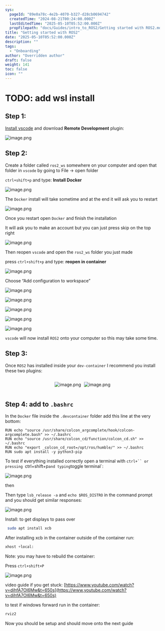 ```yaml
---
sys:
  pageId: "89e0a78c-4e2b-4070-b327-d28cb0694742"
  createdTime: "2024-08-21T00:24:00.000Z"
  lastEditedTime: "2025-05-10T05:52:00.000Z"
  propFilepath: "docs/Guides/intro_to_ROS2/Getting started with ROS2.md"
title: "Getting started with ROS2"
date: "2025-05-10T05:52:00.000Z"
description: ""
tags:
  - "Onboarding"
author: "Overridden author"
draft: false
weight: 141
toc: false
icon: ""
---
```


# TODO: add wsl install

## Step 1:

[Install vscode](https://code.visualstudio.com/download) and download **Remote Development** plugin:

![image.png](https://prod-files-secure.s3.us-west-2.amazonaws.com/d518164a-d88e-44d1-a4ee-3adb3bd8bce0/efb52993-1881-4a40-b95e-6f020334f022/image.png?X-Amz-Algorithm=AWS4-HMAC-SHA256&X-Amz-Content-Sha256=UNSIGNED-PAYLOAD&X-Amz-Credential=ASIAZI2LB466RPYU5TZZ%2F20250527%2Fus-west-2%2Fs3%2Faws4_request&X-Amz-Date=20250527T070930Z&X-Amz-Expires=3600&X-Amz-Security-Token=IQoJb3JpZ2luX2VjEI%2F%2F%2F%2F%2F%2F%2F%2F%2F%2F%2FwEaCXVzLXdlc3QtMiJHMEUCIFHa6ylKspAb5JMygcuqmYOTEVRAkyEu%2BTyV%2FgkkHB3FAiEA4b2yuNwzXm5NBj1sEpo1C0Gd29B0zqovmCoo1EYb6hwq%2FwMIVxAAGgw2Mzc0MjMxODM4MDUiDKD4ESoHbPP7uBHx3ircA6uLNQMe4sB8zPC%2BkCFSyeh2FdJkbnocLY1Z7PjpVHxmfThJLGckU2YjjBTux%2B4fznKav4ckuZMm0MhU9X6STy4yFc7h7y9FhWcG6uOKybWIr1Zh%2FdNSvr5P%2BrVXSxn7NTgKHdORykTKmvys%2BtkdJPmWuKp4hacbFNrU8P0qlB70zGJjMDvSYJ0SCBBu67AeHXgtEG9nyLi%2FZML80U09q1BkVf7glxW6vd%2Bn3%2BIkpgAHY55BXC%2BzdCk9iGg47qF%2BQg%2FgDIN%2B%2FD0DbFOzySs3l%2BxU9eqk5jNoZ7WPN06icPng9AhygahtD0ZRFVPUO4Mlu28sOay3xFUDNoUKThcRi5WNsyPM42WeO7KyO0ngaPLLJ35D2CFsRji5JO5IpOmujC9bNPpImffBnNvhnMSn5y6Vc0QJUTVgQy0B0colrVpQdkkvuMCqFWdRnlA1uKMdmjbtEcC2uzSlhm4EIvNL%2FI8ig%2BeLypGN1N026CaLr5WuRhKexwNUeT4wefk3DPg7axb24ZY9PQK4L8GdyQ5zWxl%2FObxW2UOa2e3lLNkwH2XyPSXtq3EcrFqmzBe754Z7VmK%2FjrUfSJVT8TIezd1NGhAyEdEk%2BHcOxhS20STxC3mtIgPCaj90XXFIciOCMLu01cEGOqUBe%2FQWO3V%2FNAPMAwkyw5D5hcQq1hsFQyM4h6T%2F50AwBQJlgJFp5%2Fs1PRpQ7khw120LpSMQ759lzO%2BPlTIZCPZcuSiVS%2BEz07M4aljiNHRUjDFVoYLpkjs2VHQhXM7DauNYtWDInu8jEc0IjsvdvlQmoO%2FiMC%2Bue5mw%2BHr8ZRfuIirB9HLEE%2FnuB8aJ8ERmgHLHExyemuQ5HK6vcLbzmrUKHDTcLA7t&X-Amz-Signature=ee8cdded617d02af6d68e716c252a11199898db1da3c884024713ab9ac539116&X-Amz-SignedHeaders=host&x-id=GetObject)

## Step 2:

Create a folder called `ros2_ws` somewhere on your computer and open that folder in `vscode` by going to File → open folder 

`ctrl+shift+p` and type: **Install Docker**

![image.png](https://prod-files-secure.s3.us-west-2.amazonaws.com/d518164a-d88e-44d1-a4ee-3adb3bd8bce0/2269dc0e-1cd5-47ff-bceb-c04ad9b2eab0/image.png?X-Amz-Algorithm=AWS4-HMAC-SHA256&X-Amz-Content-Sha256=UNSIGNED-PAYLOAD&X-Amz-Credential=ASIAZI2LB466RPYU5TZZ%2F20250527%2Fus-west-2%2Fs3%2Faws4_request&X-Amz-Date=20250527T070930Z&X-Amz-Expires=3600&X-Amz-Security-Token=IQoJb3JpZ2luX2VjEI%2F%2F%2F%2F%2F%2F%2F%2F%2F%2F%2FwEaCXVzLXdlc3QtMiJHMEUCIFHa6ylKspAb5JMygcuqmYOTEVRAkyEu%2BTyV%2FgkkHB3FAiEA4b2yuNwzXm5NBj1sEpo1C0Gd29B0zqovmCoo1EYb6hwq%2FwMIVxAAGgw2Mzc0MjMxODM4MDUiDKD4ESoHbPP7uBHx3ircA6uLNQMe4sB8zPC%2BkCFSyeh2FdJkbnocLY1Z7PjpVHxmfThJLGckU2YjjBTux%2B4fznKav4ckuZMm0MhU9X6STy4yFc7h7y9FhWcG6uOKybWIr1Zh%2FdNSvr5P%2BrVXSxn7NTgKHdORykTKmvys%2BtkdJPmWuKp4hacbFNrU8P0qlB70zGJjMDvSYJ0SCBBu67AeHXgtEG9nyLi%2FZML80U09q1BkVf7glxW6vd%2Bn3%2BIkpgAHY55BXC%2BzdCk9iGg47qF%2BQg%2FgDIN%2B%2FD0DbFOzySs3l%2BxU9eqk5jNoZ7WPN06icPng9AhygahtD0ZRFVPUO4Mlu28sOay3xFUDNoUKThcRi5WNsyPM42WeO7KyO0ngaPLLJ35D2CFsRji5JO5IpOmujC9bNPpImffBnNvhnMSn5y6Vc0QJUTVgQy0B0colrVpQdkkvuMCqFWdRnlA1uKMdmjbtEcC2uzSlhm4EIvNL%2FI8ig%2BeLypGN1N026CaLr5WuRhKexwNUeT4wefk3DPg7axb24ZY9PQK4L8GdyQ5zWxl%2FObxW2UOa2e3lLNkwH2XyPSXtq3EcrFqmzBe754Z7VmK%2FjrUfSJVT8TIezd1NGhAyEdEk%2BHcOxhS20STxC3mtIgPCaj90XXFIciOCMLu01cEGOqUBe%2FQWO3V%2FNAPMAwkyw5D5hcQq1hsFQyM4h6T%2F50AwBQJlgJFp5%2Fs1PRpQ7khw120LpSMQ759lzO%2BPlTIZCPZcuSiVS%2BEz07M4aljiNHRUjDFVoYLpkjs2VHQhXM7DauNYtWDInu8jEc0IjsvdvlQmoO%2FiMC%2Bue5mw%2BHr8ZRfuIirB9HLEE%2FnuB8aJ8ERmgHLHExyemuQ5HK6vcLbzmrUKHDTcLA7t&X-Amz-Signature=f1edfb01ba24f34a6772bdcd9ebaa96fe6a3be4160d6c79b024f7dbfb54aa6d5&X-Amz-SignedHeaders=host&x-id=GetObject)

The `Docker` install will take sometime and at the end it will ask you to restart

![image.png](https://prod-files-secure.s3.us-west-2.amazonaws.com/d518164a-d88e-44d1-a4ee-3adb3bd8bce0/ed233f78-be33-4b1f-b89c-9c346c0e961e/image.png?X-Amz-Algorithm=AWS4-HMAC-SHA256&X-Amz-Content-Sha256=UNSIGNED-PAYLOAD&X-Amz-Credential=ASIAZI2LB466RPYU5TZZ%2F20250527%2Fus-west-2%2Fs3%2Faws4_request&X-Amz-Date=20250527T070930Z&X-Amz-Expires=3600&X-Amz-Security-Token=IQoJb3JpZ2luX2VjEI%2F%2F%2F%2F%2F%2F%2F%2F%2F%2F%2FwEaCXVzLXdlc3QtMiJHMEUCIFHa6ylKspAb5JMygcuqmYOTEVRAkyEu%2BTyV%2FgkkHB3FAiEA4b2yuNwzXm5NBj1sEpo1C0Gd29B0zqovmCoo1EYb6hwq%2FwMIVxAAGgw2Mzc0MjMxODM4MDUiDKD4ESoHbPP7uBHx3ircA6uLNQMe4sB8zPC%2BkCFSyeh2FdJkbnocLY1Z7PjpVHxmfThJLGckU2YjjBTux%2B4fznKav4ckuZMm0MhU9X6STy4yFc7h7y9FhWcG6uOKybWIr1Zh%2FdNSvr5P%2BrVXSxn7NTgKHdORykTKmvys%2BtkdJPmWuKp4hacbFNrU8P0qlB70zGJjMDvSYJ0SCBBu67AeHXgtEG9nyLi%2FZML80U09q1BkVf7glxW6vd%2Bn3%2BIkpgAHY55BXC%2BzdCk9iGg47qF%2BQg%2FgDIN%2B%2FD0DbFOzySs3l%2BxU9eqk5jNoZ7WPN06icPng9AhygahtD0ZRFVPUO4Mlu28sOay3xFUDNoUKThcRi5WNsyPM42WeO7KyO0ngaPLLJ35D2CFsRji5JO5IpOmujC9bNPpImffBnNvhnMSn5y6Vc0QJUTVgQy0B0colrVpQdkkvuMCqFWdRnlA1uKMdmjbtEcC2uzSlhm4EIvNL%2FI8ig%2BeLypGN1N026CaLr5WuRhKexwNUeT4wefk3DPg7axb24ZY9PQK4L8GdyQ5zWxl%2FObxW2UOa2e3lLNkwH2XyPSXtq3EcrFqmzBe754Z7VmK%2FjrUfSJVT8TIezd1NGhAyEdEk%2BHcOxhS20STxC3mtIgPCaj90XXFIciOCMLu01cEGOqUBe%2FQWO3V%2FNAPMAwkyw5D5hcQq1hsFQyM4h6T%2F50AwBQJlgJFp5%2Fs1PRpQ7khw120LpSMQ759lzO%2BPlTIZCPZcuSiVS%2BEz07M4aljiNHRUjDFVoYLpkjs2VHQhXM7DauNYtWDInu8jEc0IjsvdvlQmoO%2FiMC%2Bue5mw%2BHr8ZRfuIirB9HLEE%2FnuB8aJ8ERmgHLHExyemuQ5HK6vcLbzmrUKHDTcLA7t&X-Amz-Signature=012b456fd80c91507d9d9a2e8d7aaf21bbc25d51cae6b7fc489d7a6a8cdf21c1&X-Amz-SignedHeaders=host&x-id=GetObject)

Once you restart open `Docker` and finish the installation

It will ask you to make an account but you can just press skip on the top right

![image.png](https://prod-files-secure.s3.us-west-2.amazonaws.com/d518164a-d88e-44d1-a4ee-3adb3bd8bce0/21010ad9-1659-4fd9-9f59-9932a09b2a3d/image.png?X-Amz-Algorithm=AWS4-HMAC-SHA256&X-Amz-Content-Sha256=UNSIGNED-PAYLOAD&X-Amz-Credential=ASIAZI2LB466RPYU5TZZ%2F20250527%2Fus-west-2%2Fs3%2Faws4_request&X-Amz-Date=20250527T070930Z&X-Amz-Expires=3600&X-Amz-Security-Token=IQoJb3JpZ2luX2VjEI%2F%2F%2F%2F%2F%2F%2F%2F%2F%2F%2FwEaCXVzLXdlc3QtMiJHMEUCIFHa6ylKspAb5JMygcuqmYOTEVRAkyEu%2BTyV%2FgkkHB3FAiEA4b2yuNwzXm5NBj1sEpo1C0Gd29B0zqovmCoo1EYb6hwq%2FwMIVxAAGgw2Mzc0MjMxODM4MDUiDKD4ESoHbPP7uBHx3ircA6uLNQMe4sB8zPC%2BkCFSyeh2FdJkbnocLY1Z7PjpVHxmfThJLGckU2YjjBTux%2B4fznKav4ckuZMm0MhU9X6STy4yFc7h7y9FhWcG6uOKybWIr1Zh%2FdNSvr5P%2BrVXSxn7NTgKHdORykTKmvys%2BtkdJPmWuKp4hacbFNrU8P0qlB70zGJjMDvSYJ0SCBBu67AeHXgtEG9nyLi%2FZML80U09q1BkVf7glxW6vd%2Bn3%2BIkpgAHY55BXC%2BzdCk9iGg47qF%2BQg%2FgDIN%2B%2FD0DbFOzySs3l%2BxU9eqk5jNoZ7WPN06icPng9AhygahtD0ZRFVPUO4Mlu28sOay3xFUDNoUKThcRi5WNsyPM42WeO7KyO0ngaPLLJ35D2CFsRji5JO5IpOmujC9bNPpImffBnNvhnMSn5y6Vc0QJUTVgQy0B0colrVpQdkkvuMCqFWdRnlA1uKMdmjbtEcC2uzSlhm4EIvNL%2FI8ig%2BeLypGN1N026CaLr5WuRhKexwNUeT4wefk3DPg7axb24ZY9PQK4L8GdyQ5zWxl%2FObxW2UOa2e3lLNkwH2XyPSXtq3EcrFqmzBe754Z7VmK%2FjrUfSJVT8TIezd1NGhAyEdEk%2BHcOxhS20STxC3mtIgPCaj90XXFIciOCMLu01cEGOqUBe%2FQWO3V%2FNAPMAwkyw5D5hcQq1hsFQyM4h6T%2F50AwBQJlgJFp5%2Fs1PRpQ7khw120LpSMQ759lzO%2BPlTIZCPZcuSiVS%2BEz07M4aljiNHRUjDFVoYLpkjs2VHQhXM7DauNYtWDInu8jEc0IjsvdvlQmoO%2FiMC%2Bue5mw%2BHr8ZRfuIirB9HLEE%2FnuB8aJ8ERmgHLHExyemuQ5HK6vcLbzmrUKHDTcLA7t&X-Amz-Signature=d6b76c55986120f6f3761bc1736892253d3614a3b9f0eec95f2e70ecc2954de9&X-Amz-SignedHeaders=host&x-id=GetObject)

Then reopen `vscode` and open the `ros2_ws` folder you just made

press `ctrl+shift+p` and type: **reopen in container**

![image.png](https://prod-files-secure.s3.us-west-2.amazonaws.com/d518164a-d88e-44d1-a4ee-3adb3bd8bce0/4e93b8c2-41ad-488c-8095-c74205196118/image.png?X-Amz-Algorithm=AWS4-HMAC-SHA256&X-Amz-Content-Sha256=UNSIGNED-PAYLOAD&X-Amz-Credential=ASIAZI2LB466RPYU5TZZ%2F20250527%2Fus-west-2%2Fs3%2Faws4_request&X-Amz-Date=20250527T070930Z&X-Amz-Expires=3600&X-Amz-Security-Token=IQoJb3JpZ2luX2VjEI%2F%2F%2F%2F%2F%2F%2F%2F%2F%2F%2FwEaCXVzLXdlc3QtMiJHMEUCIFHa6ylKspAb5JMygcuqmYOTEVRAkyEu%2BTyV%2FgkkHB3FAiEA4b2yuNwzXm5NBj1sEpo1C0Gd29B0zqovmCoo1EYb6hwq%2FwMIVxAAGgw2Mzc0MjMxODM4MDUiDKD4ESoHbPP7uBHx3ircA6uLNQMe4sB8zPC%2BkCFSyeh2FdJkbnocLY1Z7PjpVHxmfThJLGckU2YjjBTux%2B4fznKav4ckuZMm0MhU9X6STy4yFc7h7y9FhWcG6uOKybWIr1Zh%2FdNSvr5P%2BrVXSxn7NTgKHdORykTKmvys%2BtkdJPmWuKp4hacbFNrU8P0qlB70zGJjMDvSYJ0SCBBu67AeHXgtEG9nyLi%2FZML80U09q1BkVf7glxW6vd%2Bn3%2BIkpgAHY55BXC%2BzdCk9iGg47qF%2BQg%2FgDIN%2B%2FD0DbFOzySs3l%2BxU9eqk5jNoZ7WPN06icPng9AhygahtD0ZRFVPUO4Mlu28sOay3xFUDNoUKThcRi5WNsyPM42WeO7KyO0ngaPLLJ35D2CFsRji5JO5IpOmujC9bNPpImffBnNvhnMSn5y6Vc0QJUTVgQy0B0colrVpQdkkvuMCqFWdRnlA1uKMdmjbtEcC2uzSlhm4EIvNL%2FI8ig%2BeLypGN1N026CaLr5WuRhKexwNUeT4wefk3DPg7axb24ZY9PQK4L8GdyQ5zWxl%2FObxW2UOa2e3lLNkwH2XyPSXtq3EcrFqmzBe754Z7VmK%2FjrUfSJVT8TIezd1NGhAyEdEk%2BHcOxhS20STxC3mtIgPCaj90XXFIciOCMLu01cEGOqUBe%2FQWO3V%2FNAPMAwkyw5D5hcQq1hsFQyM4h6T%2F50AwBQJlgJFp5%2Fs1PRpQ7khw120LpSMQ759lzO%2BPlTIZCPZcuSiVS%2BEz07M4aljiNHRUjDFVoYLpkjs2VHQhXM7DauNYtWDInu8jEc0IjsvdvlQmoO%2FiMC%2Bue5mw%2BHr8ZRfuIirB9HLEE%2FnuB8aJ8ERmgHLHExyemuQ5HK6vcLbzmrUKHDTcLA7t&X-Amz-Signature=26fd87ba1bdd4939b50294bffef9c440139a022e4894a3738a86aeea3f81afb6&X-Amz-SignedHeaders=host&x-id=GetObject)

Choose “Add configuration to workspace”

![image.png](https://prod-files-secure.s3.us-west-2.amazonaws.com/d518164a-d88e-44d1-a4ee-3adb3bd8bce0/9560b282-5060-4989-ba37-97e7b2c22476/image.png?X-Amz-Algorithm=AWS4-HMAC-SHA256&X-Amz-Content-Sha256=UNSIGNED-PAYLOAD&X-Amz-Credential=ASIAZI2LB466RPYU5TZZ%2F20250527%2Fus-west-2%2Fs3%2Faws4_request&X-Amz-Date=20250527T070930Z&X-Amz-Expires=3600&X-Amz-Security-Token=IQoJb3JpZ2luX2VjEI%2F%2F%2F%2F%2F%2F%2F%2F%2F%2F%2FwEaCXVzLXdlc3QtMiJHMEUCIFHa6ylKspAb5JMygcuqmYOTEVRAkyEu%2BTyV%2FgkkHB3FAiEA4b2yuNwzXm5NBj1sEpo1C0Gd29B0zqovmCoo1EYb6hwq%2FwMIVxAAGgw2Mzc0MjMxODM4MDUiDKD4ESoHbPP7uBHx3ircA6uLNQMe4sB8zPC%2BkCFSyeh2FdJkbnocLY1Z7PjpVHxmfThJLGckU2YjjBTux%2B4fznKav4ckuZMm0MhU9X6STy4yFc7h7y9FhWcG6uOKybWIr1Zh%2FdNSvr5P%2BrVXSxn7NTgKHdORykTKmvys%2BtkdJPmWuKp4hacbFNrU8P0qlB70zGJjMDvSYJ0SCBBu67AeHXgtEG9nyLi%2FZML80U09q1BkVf7glxW6vd%2Bn3%2BIkpgAHY55BXC%2BzdCk9iGg47qF%2BQg%2FgDIN%2B%2FD0DbFOzySs3l%2BxU9eqk5jNoZ7WPN06icPng9AhygahtD0ZRFVPUO4Mlu28sOay3xFUDNoUKThcRi5WNsyPM42WeO7KyO0ngaPLLJ35D2CFsRji5JO5IpOmujC9bNPpImffBnNvhnMSn5y6Vc0QJUTVgQy0B0colrVpQdkkvuMCqFWdRnlA1uKMdmjbtEcC2uzSlhm4EIvNL%2FI8ig%2BeLypGN1N026CaLr5WuRhKexwNUeT4wefk3DPg7axb24ZY9PQK4L8GdyQ5zWxl%2FObxW2UOa2e3lLNkwH2XyPSXtq3EcrFqmzBe754Z7VmK%2FjrUfSJVT8TIezd1NGhAyEdEk%2BHcOxhS20STxC3mtIgPCaj90XXFIciOCMLu01cEGOqUBe%2FQWO3V%2FNAPMAwkyw5D5hcQq1hsFQyM4h6T%2F50AwBQJlgJFp5%2Fs1PRpQ7khw120LpSMQ759lzO%2BPlTIZCPZcuSiVS%2BEz07M4aljiNHRUjDFVoYLpkjs2VHQhXM7DauNYtWDInu8jEc0IjsvdvlQmoO%2FiMC%2Bue5mw%2BHr8ZRfuIirB9HLEE%2FnuB8aJ8ERmgHLHExyemuQ5HK6vcLbzmrUKHDTcLA7t&X-Amz-Signature=df7a518e89c149984c0217c102c5645dcf589e2dd9a5f61e06cac4df8290c664&X-Amz-SignedHeaders=host&x-id=GetObject)

![image.png](https://prod-files-secure.s3.us-west-2.amazonaws.com/d518164a-d88e-44d1-a4ee-3adb3bd8bce0/2ee63f81-886b-48e8-a553-dc6e5eac99e4/image.png?X-Amz-Algorithm=AWS4-HMAC-SHA256&X-Amz-Content-Sha256=UNSIGNED-PAYLOAD&X-Amz-Credential=ASIAZI2LB466RPYU5TZZ%2F20250527%2Fus-west-2%2Fs3%2Faws4_request&X-Amz-Date=20250527T070930Z&X-Amz-Expires=3600&X-Amz-Security-Token=IQoJb3JpZ2luX2VjEI%2F%2F%2F%2F%2F%2F%2F%2F%2F%2F%2FwEaCXVzLXdlc3QtMiJHMEUCIFHa6ylKspAb5JMygcuqmYOTEVRAkyEu%2BTyV%2FgkkHB3FAiEA4b2yuNwzXm5NBj1sEpo1C0Gd29B0zqovmCoo1EYb6hwq%2FwMIVxAAGgw2Mzc0MjMxODM4MDUiDKD4ESoHbPP7uBHx3ircA6uLNQMe4sB8zPC%2BkCFSyeh2FdJkbnocLY1Z7PjpVHxmfThJLGckU2YjjBTux%2B4fznKav4ckuZMm0MhU9X6STy4yFc7h7y9FhWcG6uOKybWIr1Zh%2FdNSvr5P%2BrVXSxn7NTgKHdORykTKmvys%2BtkdJPmWuKp4hacbFNrU8P0qlB70zGJjMDvSYJ0SCBBu67AeHXgtEG9nyLi%2FZML80U09q1BkVf7glxW6vd%2Bn3%2BIkpgAHY55BXC%2BzdCk9iGg47qF%2BQg%2FgDIN%2B%2FD0DbFOzySs3l%2BxU9eqk5jNoZ7WPN06icPng9AhygahtD0ZRFVPUO4Mlu28sOay3xFUDNoUKThcRi5WNsyPM42WeO7KyO0ngaPLLJ35D2CFsRji5JO5IpOmujC9bNPpImffBnNvhnMSn5y6Vc0QJUTVgQy0B0colrVpQdkkvuMCqFWdRnlA1uKMdmjbtEcC2uzSlhm4EIvNL%2FI8ig%2BeLypGN1N026CaLr5WuRhKexwNUeT4wefk3DPg7axb24ZY9PQK4L8GdyQ5zWxl%2FObxW2UOa2e3lLNkwH2XyPSXtq3EcrFqmzBe754Z7VmK%2FjrUfSJVT8TIezd1NGhAyEdEk%2BHcOxhS20STxC3mtIgPCaj90XXFIciOCMLu01cEGOqUBe%2FQWO3V%2FNAPMAwkyw5D5hcQq1hsFQyM4h6T%2F50AwBQJlgJFp5%2Fs1PRpQ7khw120LpSMQ759lzO%2BPlTIZCPZcuSiVS%2BEz07M4aljiNHRUjDFVoYLpkjs2VHQhXM7DauNYtWDInu8jEc0IjsvdvlQmoO%2FiMC%2Bue5mw%2BHr8ZRfuIirB9HLEE%2FnuB8aJ8ERmgHLHExyemuQ5HK6vcLbzmrUKHDTcLA7t&X-Amz-Signature=5a8d616e5ff95eb47d02f158a27b14af6e3953c5ab08cfba6789bdf34f64ce2f&X-Amz-SignedHeaders=host&x-id=GetObject)

![image.png](https://prod-files-secure.s3.us-west-2.amazonaws.com/d518164a-d88e-44d1-a4ee-3adb3bd8bce0/ae1580b2-b048-407e-aed9-b584224a7a04/image.png?X-Amz-Algorithm=AWS4-HMAC-SHA256&X-Amz-Content-Sha256=UNSIGNED-PAYLOAD&X-Amz-Credential=ASIAZI2LB466RPYU5TZZ%2F20250527%2Fus-west-2%2Fs3%2Faws4_request&X-Amz-Date=20250527T070930Z&X-Amz-Expires=3600&X-Amz-Security-Token=IQoJb3JpZ2luX2VjEI%2F%2F%2F%2F%2F%2F%2F%2F%2F%2F%2FwEaCXVzLXdlc3QtMiJHMEUCIFHa6ylKspAb5JMygcuqmYOTEVRAkyEu%2BTyV%2FgkkHB3FAiEA4b2yuNwzXm5NBj1sEpo1C0Gd29B0zqovmCoo1EYb6hwq%2FwMIVxAAGgw2Mzc0MjMxODM4MDUiDKD4ESoHbPP7uBHx3ircA6uLNQMe4sB8zPC%2BkCFSyeh2FdJkbnocLY1Z7PjpVHxmfThJLGckU2YjjBTux%2B4fznKav4ckuZMm0MhU9X6STy4yFc7h7y9FhWcG6uOKybWIr1Zh%2FdNSvr5P%2BrVXSxn7NTgKHdORykTKmvys%2BtkdJPmWuKp4hacbFNrU8P0qlB70zGJjMDvSYJ0SCBBu67AeHXgtEG9nyLi%2FZML80U09q1BkVf7glxW6vd%2Bn3%2BIkpgAHY55BXC%2BzdCk9iGg47qF%2BQg%2FgDIN%2B%2FD0DbFOzySs3l%2BxU9eqk5jNoZ7WPN06icPng9AhygahtD0ZRFVPUO4Mlu28sOay3xFUDNoUKThcRi5WNsyPM42WeO7KyO0ngaPLLJ35D2CFsRji5JO5IpOmujC9bNPpImffBnNvhnMSn5y6Vc0QJUTVgQy0B0colrVpQdkkvuMCqFWdRnlA1uKMdmjbtEcC2uzSlhm4EIvNL%2FI8ig%2BeLypGN1N026CaLr5WuRhKexwNUeT4wefk3DPg7axb24ZY9PQK4L8GdyQ5zWxl%2FObxW2UOa2e3lLNkwH2XyPSXtq3EcrFqmzBe754Z7VmK%2FjrUfSJVT8TIezd1NGhAyEdEk%2BHcOxhS20STxC3mtIgPCaj90XXFIciOCMLu01cEGOqUBe%2FQWO3V%2FNAPMAwkyw5D5hcQq1hsFQyM4h6T%2F50AwBQJlgJFp5%2Fs1PRpQ7khw120LpSMQ759lzO%2BPlTIZCPZcuSiVS%2BEz07M4aljiNHRUjDFVoYLpkjs2VHQhXM7DauNYtWDInu8jEc0IjsvdvlQmoO%2FiMC%2Bue5mw%2BHr8ZRfuIirB9HLEE%2FnuB8aJ8ERmgHLHExyemuQ5HK6vcLbzmrUKHDTcLA7t&X-Amz-Signature=d553f489a877feafaf137fcf195695ebcedf170b49e6923a3d3bf9c7dfff59e6&X-Amz-SignedHeaders=host&x-id=GetObject)

![image.png](https://prod-files-secure.s3.us-west-2.amazonaws.com/d518164a-d88e-44d1-a4ee-3adb3bd8bce0/53255b28-f75e-430f-b9e3-c0ac8577e42b/image.png?X-Amz-Algorithm=AWS4-HMAC-SHA256&X-Amz-Content-Sha256=UNSIGNED-PAYLOAD&X-Amz-Credential=ASIAZI2LB466RPYU5TZZ%2F20250527%2Fus-west-2%2Fs3%2Faws4_request&X-Amz-Date=20250527T070930Z&X-Amz-Expires=3600&X-Amz-Security-Token=IQoJb3JpZ2luX2VjEI%2F%2F%2F%2F%2F%2F%2F%2F%2F%2F%2FwEaCXVzLXdlc3QtMiJHMEUCIFHa6ylKspAb5JMygcuqmYOTEVRAkyEu%2BTyV%2FgkkHB3FAiEA4b2yuNwzXm5NBj1sEpo1C0Gd29B0zqovmCoo1EYb6hwq%2FwMIVxAAGgw2Mzc0MjMxODM4MDUiDKD4ESoHbPP7uBHx3ircA6uLNQMe4sB8zPC%2BkCFSyeh2FdJkbnocLY1Z7PjpVHxmfThJLGckU2YjjBTux%2B4fznKav4ckuZMm0MhU9X6STy4yFc7h7y9FhWcG6uOKybWIr1Zh%2FdNSvr5P%2BrVXSxn7NTgKHdORykTKmvys%2BtkdJPmWuKp4hacbFNrU8P0qlB70zGJjMDvSYJ0SCBBu67AeHXgtEG9nyLi%2FZML80U09q1BkVf7glxW6vd%2Bn3%2BIkpgAHY55BXC%2BzdCk9iGg47qF%2BQg%2FgDIN%2B%2FD0DbFOzySs3l%2BxU9eqk5jNoZ7WPN06icPng9AhygahtD0ZRFVPUO4Mlu28sOay3xFUDNoUKThcRi5WNsyPM42WeO7KyO0ngaPLLJ35D2CFsRji5JO5IpOmujC9bNPpImffBnNvhnMSn5y6Vc0QJUTVgQy0B0colrVpQdkkvuMCqFWdRnlA1uKMdmjbtEcC2uzSlhm4EIvNL%2FI8ig%2BeLypGN1N026CaLr5WuRhKexwNUeT4wefk3DPg7axb24ZY9PQK4L8GdyQ5zWxl%2FObxW2UOa2e3lLNkwH2XyPSXtq3EcrFqmzBe754Z7VmK%2FjrUfSJVT8TIezd1NGhAyEdEk%2BHcOxhS20STxC3mtIgPCaj90XXFIciOCMLu01cEGOqUBe%2FQWO3V%2FNAPMAwkyw5D5hcQq1hsFQyM4h6T%2F50AwBQJlgJFp5%2Fs1PRpQ7khw120LpSMQ759lzO%2BPlTIZCPZcuSiVS%2BEz07M4aljiNHRUjDFVoYLpkjs2VHQhXM7DauNYtWDInu8jEc0IjsvdvlQmoO%2FiMC%2Bue5mw%2BHr8ZRfuIirB9HLEE%2FnuB8aJ8ERmgHLHExyemuQ5HK6vcLbzmrUKHDTcLA7t&X-Amz-Signature=39b6915c3c0d42d70cf0e847859077dabf9ffa36a86d681aac4c0ac1143202ef&X-Amz-SignedHeaders=host&x-id=GetObject)

![image.png](https://prod-files-secure.s3.us-west-2.amazonaws.com/d518164a-d88e-44d1-a4ee-3adb3bd8bce0/7c562767-5af9-4ffb-97d1-327bcdf4ee00/image.png?X-Amz-Algorithm=AWS4-HMAC-SHA256&X-Amz-Content-Sha256=UNSIGNED-PAYLOAD&X-Amz-Credential=ASIAZI2LB466RPYU5TZZ%2F20250527%2Fus-west-2%2Fs3%2Faws4_request&X-Amz-Date=20250527T070930Z&X-Amz-Expires=3600&X-Amz-Security-Token=IQoJb3JpZ2luX2VjEI%2F%2F%2F%2F%2F%2F%2F%2F%2F%2F%2FwEaCXVzLXdlc3QtMiJHMEUCIFHa6ylKspAb5JMygcuqmYOTEVRAkyEu%2BTyV%2FgkkHB3FAiEA4b2yuNwzXm5NBj1sEpo1C0Gd29B0zqovmCoo1EYb6hwq%2FwMIVxAAGgw2Mzc0MjMxODM4MDUiDKD4ESoHbPP7uBHx3ircA6uLNQMe4sB8zPC%2BkCFSyeh2FdJkbnocLY1Z7PjpVHxmfThJLGckU2YjjBTux%2B4fznKav4ckuZMm0MhU9X6STy4yFc7h7y9FhWcG6uOKybWIr1Zh%2FdNSvr5P%2BrVXSxn7NTgKHdORykTKmvys%2BtkdJPmWuKp4hacbFNrU8P0qlB70zGJjMDvSYJ0SCBBu67AeHXgtEG9nyLi%2FZML80U09q1BkVf7glxW6vd%2Bn3%2BIkpgAHY55BXC%2BzdCk9iGg47qF%2BQg%2FgDIN%2B%2FD0DbFOzySs3l%2BxU9eqk5jNoZ7WPN06icPng9AhygahtD0ZRFVPUO4Mlu28sOay3xFUDNoUKThcRi5WNsyPM42WeO7KyO0ngaPLLJ35D2CFsRji5JO5IpOmujC9bNPpImffBnNvhnMSn5y6Vc0QJUTVgQy0B0colrVpQdkkvuMCqFWdRnlA1uKMdmjbtEcC2uzSlhm4EIvNL%2FI8ig%2BeLypGN1N026CaLr5WuRhKexwNUeT4wefk3DPg7axb24ZY9PQK4L8GdyQ5zWxl%2FObxW2UOa2e3lLNkwH2XyPSXtq3EcrFqmzBe754Z7VmK%2FjrUfSJVT8TIezd1NGhAyEdEk%2BHcOxhS20STxC3mtIgPCaj90XXFIciOCMLu01cEGOqUBe%2FQWO3V%2FNAPMAwkyw5D5hcQq1hsFQyM4h6T%2F50AwBQJlgJFp5%2Fs1PRpQ7khw120LpSMQ759lzO%2BPlTIZCPZcuSiVS%2BEz07M4aljiNHRUjDFVoYLpkjs2VHQhXM7DauNYtWDInu8jEc0IjsvdvlQmoO%2FiMC%2Bue5mw%2BHr8ZRfuIirB9HLEE%2FnuB8aJ8ERmgHLHExyemuQ5HK6vcLbzmrUKHDTcLA7t&X-Amz-Signature=d9def75a9f0854ed92a69a464a3c46ecb4bfac6e10c62c55c6b5c4bbe013d0e5&X-Amz-SignedHeaders=host&x-id=GetObject)

`vscode` will now install `ROS2` onto your computer so this may take some time.

## Step 3:

Once `ROS2` has installed inside your `dev-container` I recommend you install these two plugins:

<div style="display: flex;flex-direction: row; column-gap:10px; max-width: 630px;justify-content: center;">
<div>

![image.png](https://prod-files-secure.s3.us-west-2.amazonaws.com/d518164a-d88e-44d1-a4ee-3adb3bd8bce0/3fc3d550-5a54-4ba1-ba6b-faa01cdb7369/image.png?X-Amz-Algorithm=AWS4-HMAC-SHA256&X-Amz-Content-Sha256=UNSIGNED-PAYLOAD&X-Amz-Credential=ASIAZI2LB4663Q25JAFS%2F20250527%2Fus-west-2%2Fs3%2Faws4_request&X-Amz-Date=20250527T070933Z&X-Amz-Expires=3600&X-Amz-Security-Token=IQoJb3JpZ2luX2VjEI%2F%2F%2F%2F%2F%2F%2F%2F%2F%2F%2FwEaCXVzLXdlc3QtMiJGMEQCIFG0DmWryRkjvkwcopDNYtIA2hxJfSIkcQX31HhEji65AiBiovA1dGsraL%2F0pvD5oqYS4bxpnLInDe%2BV3MuSFuEspSr%2FAwhYEAAaDDYzNzQyMzE4MzgwNSIM6QpVR8xm01bewq2sKtwDuHlPcrK2mwOg10ysFcES4Tsii8%2BKI1iYGeELmOH3PZjm%2BvBOXzWsfB0GDWukTMuxmsl1feEcy2vzDCikOEufQFDA6ChwQ05abGCkTHkGfTPNlJ%2FECx5uKoh1ku91XiB3ueR0u2za8sLBbn%2FiX%2F3DPTUeUbEeLfJ6A47bJqRv4pq%2FGyW37Pdi7xSnFl%2BIlHe4LG6KrsEoH6A8p51BtbN2iFyNokC69yYOr9%2B2JHsJtGHBl4W7EPerv3tRDdmlBU2bbuGFOZsqbRM5FkfeRaLVKp7q3AOS0V%2Fyw3SavuNSq6mJyEqBVivMvF99UI5MhT9Gm8qj2Nslf%2FUMKhtSlpa7s303%2F75Gym4NMTLOX%2BRo8lyIwWxNiSdQ9Si1KYdfibEHyZqV9E%2BRIBhx%2BLh3B7tOFcBLPr07u0ExUrNpkOyWrqqXaPaHjTy0Rl9mqDfHRFNDMZ7oIhh3TrlMaUfeEqBIWGut0r%2BttAJZelguvk%2Bn9HH2n60jW1M56abhuHx0MKLOpQhiRGwpPEsshqFtdTscxntg2gNR%2BEgD5aofWjXjY65010BUhySz9kRd%2B%2BNhCiPCHfp72UXi07G5OhMEygiUFHTYYYAtwc1ht0ENRwP9f%2FzX%2FMMeA%2FxtIDpeVuUwqLXVwQY6pgHHnEXPgI1WU12hmeO3xPKRCSzaP8%2F%2Fy4c9G4eud9EArnJvGLcddz6MVizC2zC59UFqBVHqsmHSQuya4HJr1R1%2BZ4rfzeFPMI5Kpb8eSHlUUnycj2t3E3l%2Bq3JDjc96fslXtsnPq2GUQFrS4OKVa4prLvWe2hl6wVKuSbr2Mv1DaEUL3jw%2FWr%2B4P4prO11H0h68e%2BDCXmx6LvSFvAbJ8HxWX3RNDaC1&X-Amz-Signature=0e4cc1e63feee9f69798b657daa6a8e177eb05aafd1cd5795029f7bc66642292&X-Amz-SignedHeaders=host&x-id=GetObject)

</div>
<div>

![image.png](https://prod-files-secure.s3.us-west-2.amazonaws.com/d518164a-d88e-44d1-a4ee-3adb3bd8bce0/d994cc66-13c2-4093-a5a3-f84cf4601a82/image.png?X-Amz-Algorithm=AWS4-HMAC-SHA256&X-Amz-Content-Sha256=UNSIGNED-PAYLOAD&X-Amz-Credential=ASIAZI2LB46674S56K7Z%2F20250527%2Fus-west-2%2Fs3%2Faws4_request&X-Amz-Date=20250527T070934Z&X-Amz-Expires=3600&X-Amz-Security-Token=IQoJb3JpZ2luX2VjEI%2F%2F%2F%2F%2F%2F%2F%2F%2F%2F%2FwEaCXVzLXdlc3QtMiJGMEQCIDKX9YeJpxU4eXYqcA4KtKmL4w6etYHNkxxHrqFeB7aKAiBDp0wem5bE%2Bj7F4weaOb%2F80nwvMEUClMlZh6ymlMhp9yr%2FAwhXEAAaDDYzNzQyMzE4MzgwNSIMwPi%2BU0vtzxACJ70EKtwDoHgHLV2jk5MnFkkBx8UOApnhaIbV%2BQDTku8s8h8vTxUE2grQseQ2YWeQHRm0GUbH43MJpdGp5jtnYE4ZhzrMA0vEiLcpHj5GaSMbkAQ8GsEGCsZ8iZRqJIlyUtHhZpsCZm5rFuIs83%2FI5yDeckyCzhcHrE4tYsJGLQ0WC1dvF068AAJB0NPxbHrsqMIVoHhb9QKFXJEY3aRVXaZUkBTZ1H4c1uCNRwECNJbE0p1UH%2BnzWtK9FVbhFi5YzFtCMNn1rmabFw%2FLToZSMtW2QgCGOoYkgtAEh%2B6JCBQfcWDluPWw5EnQVuIQ7kwjuAqGjqnKlsXxe6ttntfAee7nEuZVMLPlXqWWmfmtzGqoPrp4UisuMHnM1rtGoNasiZFCFcTSvvACO2T13Z%2FnuG0Tf7GXc9xoNwsccyTp%2FhGB%2Bk4OfVYsULWuXHywC6YbBgW4THyDcRQQ%2F1Se4PpErmLsZgZr0xmSKjfHXOuYj0R9UujAwReTjGlhFw4L1LS4BxRhvHpI7EX7oxD7dLSGUmT%2BJN%2Bk8oe0zT1xnTHJ%2B6QFGa2ISdkpnHHlerKi4ECydSIxh4%2FsXHw%2BfvXBL0J4NhCAVjp4DhbgQoJMKvjIbokrMQQsdlqDylenMsBhJj2dBQYwnrTVwQY6pgGMOxlEteSQdqqnqcDn0cATX8da0B4uMU%2Bd3xjCICtT5RpyfXFJCfa%2BXHOwniDztPhEqQI2SuDOqQryDN%2B%2FhGPIGVuvJadEayTcW0bf%2BdAYDCuNKLGPI0nXN%2BXgz6y9BwbdmOjP1stj1nKj5pyRxYLus09m%2BtqZxPz8oXwO9ZF%2Bi9LQ0ncPGxvuJHKivFWabcmLNGhkl3EhQQ5r77icLUaBF4igGZth&X-Amz-Signature=800349fe8e91fd981c268f86c05dcc04a79982b186f873858612537645ae62de&X-Amz-SignedHeaders=host&x-id=GetObject)

</div>
</div>

## Step 4: add to `.bashrc`

In the `Docker` file inside the `.devcontainer` folder add this line at the very bottom: 

```docker
RUN echo "source /usr/share/colcon_argcomplete/hook/colcon-argcomplete.bash" >> ~/.bashrc
RUN echo "source /usr/share/colcon_cd/function/colcon_cd.sh" >> ~/.bashrc
RUN echo "export _colcon_cd_root=/opt/ros/humble/" >> ~/.bashrc
RUN sudo apt install -y python3-pip 
```

To test if everything installed correctly open a terminal with `ctrl+`` or pressing `ctrl+shift+p` and typing `toggle terminal`:

![image.png](https://prod-files-secure.s3.us-west-2.amazonaws.com/d518164a-d88e-44d1-a4ee-3adb3bd8bce0/6a4943d8-b04e-4c02-9a58-775f3384d1a5/image.png?X-Amz-Algorithm=AWS4-HMAC-SHA256&X-Amz-Content-Sha256=UNSIGNED-PAYLOAD&X-Amz-Credential=ASIAZI2LB466RPYU5TZZ%2F20250527%2Fus-west-2%2Fs3%2Faws4_request&X-Amz-Date=20250527T070930Z&X-Amz-Expires=3600&X-Amz-Security-Token=IQoJb3JpZ2luX2VjEI%2F%2F%2F%2F%2F%2F%2F%2F%2F%2F%2FwEaCXVzLXdlc3QtMiJHMEUCIFHa6ylKspAb5JMygcuqmYOTEVRAkyEu%2BTyV%2FgkkHB3FAiEA4b2yuNwzXm5NBj1sEpo1C0Gd29B0zqovmCoo1EYb6hwq%2FwMIVxAAGgw2Mzc0MjMxODM4MDUiDKD4ESoHbPP7uBHx3ircA6uLNQMe4sB8zPC%2BkCFSyeh2FdJkbnocLY1Z7PjpVHxmfThJLGckU2YjjBTux%2B4fznKav4ckuZMm0MhU9X6STy4yFc7h7y9FhWcG6uOKybWIr1Zh%2FdNSvr5P%2BrVXSxn7NTgKHdORykTKmvys%2BtkdJPmWuKp4hacbFNrU8P0qlB70zGJjMDvSYJ0SCBBu67AeHXgtEG9nyLi%2FZML80U09q1BkVf7glxW6vd%2Bn3%2BIkpgAHY55BXC%2BzdCk9iGg47qF%2BQg%2FgDIN%2B%2FD0DbFOzySs3l%2BxU9eqk5jNoZ7WPN06icPng9AhygahtD0ZRFVPUO4Mlu28sOay3xFUDNoUKThcRi5WNsyPM42WeO7KyO0ngaPLLJ35D2CFsRji5JO5IpOmujC9bNPpImffBnNvhnMSn5y6Vc0QJUTVgQy0B0colrVpQdkkvuMCqFWdRnlA1uKMdmjbtEcC2uzSlhm4EIvNL%2FI8ig%2BeLypGN1N026CaLr5WuRhKexwNUeT4wefk3DPg7axb24ZY9PQK4L8GdyQ5zWxl%2FObxW2UOa2e3lLNkwH2XyPSXtq3EcrFqmzBe754Z7VmK%2FjrUfSJVT8TIezd1NGhAyEdEk%2BHcOxhS20STxC3mtIgPCaj90XXFIciOCMLu01cEGOqUBe%2FQWO3V%2FNAPMAwkyw5D5hcQq1hsFQyM4h6T%2F50AwBQJlgJFp5%2Fs1PRpQ7khw120LpSMQ759lzO%2BPlTIZCPZcuSiVS%2BEz07M4aljiNHRUjDFVoYLpkjs2VHQhXM7DauNYtWDInu8jEc0IjsvdvlQmoO%2FiMC%2Bue5mw%2BHr8ZRfuIirB9HLEE%2FnuB8aJ8ERmgHLHExyemuQ5HK6vcLbzmrUKHDTcLA7t&X-Amz-Signature=4c2a587961818eaa2d077c0a2f5abd481d3edf96afb463eca7cb10ea4c30db9e&X-Amz-SignedHeaders=host&x-id=GetObject)

then 

Then type `lsb_release -a` and `echo $ROS_DISTRO` in the command prompt and you should get similar responses:

![image.png](https://prod-files-secure.s3.us-west-2.amazonaws.com/d518164a-d88e-44d1-a4ee-3adb3bd8bce0/3e635dec-a805-4e85-8b9e-d000e5b71a4e/image.png?X-Amz-Algorithm=AWS4-HMAC-SHA256&X-Amz-Content-Sha256=UNSIGNED-PAYLOAD&X-Amz-Credential=ASIAZI2LB466RPYU5TZZ%2F20250527%2Fus-west-2%2Fs3%2Faws4_request&X-Amz-Date=20250527T070930Z&X-Amz-Expires=3600&X-Amz-Security-Token=IQoJb3JpZ2luX2VjEI%2F%2F%2F%2F%2F%2F%2F%2F%2F%2F%2FwEaCXVzLXdlc3QtMiJHMEUCIFHa6ylKspAb5JMygcuqmYOTEVRAkyEu%2BTyV%2FgkkHB3FAiEA4b2yuNwzXm5NBj1sEpo1C0Gd29B0zqovmCoo1EYb6hwq%2FwMIVxAAGgw2Mzc0MjMxODM4MDUiDKD4ESoHbPP7uBHx3ircA6uLNQMe4sB8zPC%2BkCFSyeh2FdJkbnocLY1Z7PjpVHxmfThJLGckU2YjjBTux%2B4fznKav4ckuZMm0MhU9X6STy4yFc7h7y9FhWcG6uOKybWIr1Zh%2FdNSvr5P%2BrVXSxn7NTgKHdORykTKmvys%2BtkdJPmWuKp4hacbFNrU8P0qlB70zGJjMDvSYJ0SCBBu67AeHXgtEG9nyLi%2FZML80U09q1BkVf7glxW6vd%2Bn3%2BIkpgAHY55BXC%2BzdCk9iGg47qF%2BQg%2FgDIN%2B%2FD0DbFOzySs3l%2BxU9eqk5jNoZ7WPN06icPng9AhygahtD0ZRFVPUO4Mlu28sOay3xFUDNoUKThcRi5WNsyPM42WeO7KyO0ngaPLLJ35D2CFsRji5JO5IpOmujC9bNPpImffBnNvhnMSn5y6Vc0QJUTVgQy0B0colrVpQdkkvuMCqFWdRnlA1uKMdmjbtEcC2uzSlhm4EIvNL%2FI8ig%2BeLypGN1N026CaLr5WuRhKexwNUeT4wefk3DPg7axb24ZY9PQK4L8GdyQ5zWxl%2FObxW2UOa2e3lLNkwH2XyPSXtq3EcrFqmzBe754Z7VmK%2FjrUfSJVT8TIezd1NGhAyEdEk%2BHcOxhS20STxC3mtIgPCaj90XXFIciOCMLu01cEGOqUBe%2FQWO3V%2FNAPMAwkyw5D5hcQq1hsFQyM4h6T%2F50AwBQJlgJFp5%2Fs1PRpQ7khw120LpSMQ759lzO%2BPlTIZCPZcuSiVS%2BEz07M4aljiNHRUjDFVoYLpkjs2VHQhXM7DauNYtWDInu8jEc0IjsvdvlQmoO%2FiMC%2Bue5mw%2BHr8ZRfuIirB9HLEE%2FnuB8aJ8ERmgHLHExyemuQ5HK6vcLbzmrUKHDTcLA7t&X-Amz-Signature=1411e24b0bb450a2fc9b6b67e8364b69d7c13645616358e7003d07be61069d18&X-Amz-SignedHeaders=host&x-id=GetObject)

Install:  to get displays to pass over

```bash
 sudo apt install xcb
```

After installing xcb in the container outside of the container run:

```python
xhost +local:
```

Note: you may have to rebuild the container:

Press `ctrl+shift+P`

![image.png](https://prod-files-secure.s3.us-west-2.amazonaws.com/d518164a-d88e-44d1-a4ee-3adb3bd8bce0/6c2be660-2618-4c38-9c26-53554f7a0b7b/image.png?X-Amz-Algorithm=AWS4-HMAC-SHA256&X-Amz-Content-Sha256=UNSIGNED-PAYLOAD&X-Amz-Credential=ASIAZI2LB466RPYU5TZZ%2F20250527%2Fus-west-2%2Fs3%2Faws4_request&X-Amz-Date=20250527T070930Z&X-Amz-Expires=3600&X-Amz-Security-Token=IQoJb3JpZ2luX2VjEI%2F%2F%2F%2F%2F%2F%2F%2F%2F%2F%2FwEaCXVzLXdlc3QtMiJHMEUCIFHa6ylKspAb5JMygcuqmYOTEVRAkyEu%2BTyV%2FgkkHB3FAiEA4b2yuNwzXm5NBj1sEpo1C0Gd29B0zqovmCoo1EYb6hwq%2FwMIVxAAGgw2Mzc0MjMxODM4MDUiDKD4ESoHbPP7uBHx3ircA6uLNQMe4sB8zPC%2BkCFSyeh2FdJkbnocLY1Z7PjpVHxmfThJLGckU2YjjBTux%2B4fznKav4ckuZMm0MhU9X6STy4yFc7h7y9FhWcG6uOKybWIr1Zh%2FdNSvr5P%2BrVXSxn7NTgKHdORykTKmvys%2BtkdJPmWuKp4hacbFNrU8P0qlB70zGJjMDvSYJ0SCBBu67AeHXgtEG9nyLi%2FZML80U09q1BkVf7glxW6vd%2Bn3%2BIkpgAHY55BXC%2BzdCk9iGg47qF%2BQg%2FgDIN%2B%2FD0DbFOzySs3l%2BxU9eqk5jNoZ7WPN06icPng9AhygahtD0ZRFVPUO4Mlu28sOay3xFUDNoUKThcRi5WNsyPM42WeO7KyO0ngaPLLJ35D2CFsRji5JO5IpOmujC9bNPpImffBnNvhnMSn5y6Vc0QJUTVgQy0B0colrVpQdkkvuMCqFWdRnlA1uKMdmjbtEcC2uzSlhm4EIvNL%2FI8ig%2BeLypGN1N026CaLr5WuRhKexwNUeT4wefk3DPg7axb24ZY9PQK4L8GdyQ5zWxl%2FObxW2UOa2e3lLNkwH2XyPSXtq3EcrFqmzBe754Z7VmK%2FjrUfSJVT8TIezd1NGhAyEdEk%2BHcOxhS20STxC3mtIgPCaj90XXFIciOCMLu01cEGOqUBe%2FQWO3V%2FNAPMAwkyw5D5hcQq1hsFQyM4h6T%2F50AwBQJlgJFp5%2Fs1PRpQ7khw120LpSMQ759lzO%2BPlTIZCPZcuSiVS%2BEz07M4aljiNHRUjDFVoYLpkjs2VHQhXM7DauNYtWDInu8jEc0IjsvdvlQmoO%2FiMC%2Bue5mw%2BHr8ZRfuIirB9HLEE%2FnuB8aJ8ERmgHLHExyemuQ5HK6vcLbzmrUKHDTcLA7t&X-Amz-Signature=3ac88e3f526e86b084da90d5790ce6fefac0f385c2a2c81195d0732075e686f1&X-Amz-SignedHeaders=host&x-id=GetObject)

video guide if you get stuck: [https://www.youtube.com/watch?v=dihfA7Ol6Mw&t=650s](https://www.youtube.com/watch?v=dihfA7Ol6Mw&t=650s)

to test if windows forward run in the container:

```bash
rviz2
```

Now you should be setup and should move onto the next guide 

